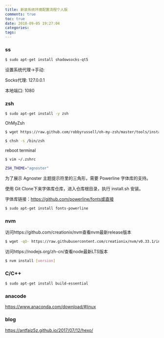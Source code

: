 ```yaml
---
title: 新装系统环境配置流程个人版
comments: true
toc: true
date: 2018-09-05 19:27:04
categories:
tags:
---
```


### ss

```sh
$ sudo apt-get install shadowsocks-qt5
```

设置系统代理->手动:

Socks代理: 127.0.0.1

本地端口: 1080

### zsh

```sh
$ sudo apt-get install -y zsh
```
OhMyZsh

```sh
$ wget https://raw.github.com/robbyrussell/oh-my-zsh/master/tools/install.sh -O - | sh
```

```sh
$ chsh -s /bin/zsh
```

reboot terminal

```sh
$ vim ~/.zshrc
```

```sh
ZSH_THEME="agnoster"
```

为了展示 Agnoster 主题提示符里的三角形，需要 Powerline 字体库的支持。

使用 Git Clone下来字体库仓库，进入仓库根目录，执行 install.sh 安装。

字体库链接：https://github.com/powerline/fonts或直接

```sh
$ sudo apt-get install fonts-powerline
```

### nvm

访问https://github.com/creationix/nvm查看nvm最新release版本

```sh
$ wget -qO- https://raw.githubusercontent.com/creationix/nvm/v0.33.1/install.sh | bash
```

访问https://nodejs.org/zh-cn/查看node最新LTS版本

```sh
$ nvm install [version]
```

### C/C++

```sh
$ sudo apt-get install build-essential
```

### anacode

https://www.anaconda.com/download/#linux

### blog

https://antfaiz5z.github.io/2017/07/12/hexo/